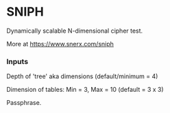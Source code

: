 # SNIPH
Dynamically scalable N-dimensional cipher test.

More at https://www.snerx.com/sniph

### Inputs

Depth of 'tree' aka dimensions (default/minimum = 4)

Dimension of tables: Min = 3, Max = 10 (default = 3 x 3)

Passphrase.
